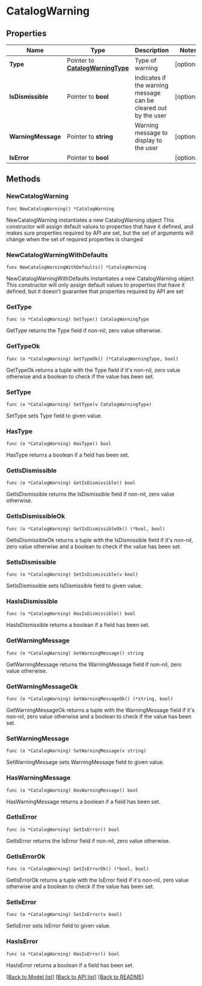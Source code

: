 # CatalogWarning

## Properties

Name | Type | Description | Notes
------------ | ------------- | ------------- | -------------
**Type** | Pointer to [**CatalogWarningType**](CatalogWarningType.md) | Type of warning | [optional] 
**IsDismissible** | Pointer to **bool** | Indicates if the warning message can be cleared out by the user | [optional] 
**WarningMessage** | Pointer to **string** | Warning message to display to the user | [optional] 
**IsError** | Pointer to **bool** |  | [optional] 

## Methods

### NewCatalogWarning

`func NewCatalogWarning() *CatalogWarning`

NewCatalogWarning instantiates a new CatalogWarning object
This constructor will assign default values to properties that have it defined,
and makes sure properties required by API are set, but the set of arguments
will change when the set of required properties is changed

### NewCatalogWarningWithDefaults

`func NewCatalogWarningWithDefaults() *CatalogWarning`

NewCatalogWarningWithDefaults instantiates a new CatalogWarning object
This constructor will only assign default values to properties that have it defined,
but it doesn't guarantee that properties required by API are set

### GetType

`func (o *CatalogWarning) GetType() CatalogWarningType`

GetType returns the Type field if non-nil, zero value otherwise.

### GetTypeOk

`func (o *CatalogWarning) GetTypeOk() (*CatalogWarningType, bool)`

GetTypeOk returns a tuple with the Type field if it's non-nil, zero value otherwise
and a boolean to check if the value has been set.

### SetType

`func (o *CatalogWarning) SetType(v CatalogWarningType)`

SetType sets Type field to given value.

### HasType

`func (o *CatalogWarning) HasType() bool`

HasType returns a boolean if a field has been set.

### GetIsDismissible

`func (o *CatalogWarning) GetIsDismissible() bool`

GetIsDismissible returns the IsDismissible field if non-nil, zero value otherwise.

### GetIsDismissibleOk

`func (o *CatalogWarning) GetIsDismissibleOk() (*bool, bool)`

GetIsDismissibleOk returns a tuple with the IsDismissible field if it's non-nil, zero value otherwise
and a boolean to check if the value has been set.

### SetIsDismissible

`func (o *CatalogWarning) SetIsDismissible(v bool)`

SetIsDismissible sets IsDismissible field to given value.

### HasIsDismissible

`func (o *CatalogWarning) HasIsDismissible() bool`

HasIsDismissible returns a boolean if a field has been set.

### GetWarningMessage

`func (o *CatalogWarning) GetWarningMessage() string`

GetWarningMessage returns the WarningMessage field if non-nil, zero value otherwise.

### GetWarningMessageOk

`func (o *CatalogWarning) GetWarningMessageOk() (*string, bool)`

GetWarningMessageOk returns a tuple with the WarningMessage field if it's non-nil, zero value otherwise
and a boolean to check if the value has been set.

### SetWarningMessage

`func (o *CatalogWarning) SetWarningMessage(v string)`

SetWarningMessage sets WarningMessage field to given value.

### HasWarningMessage

`func (o *CatalogWarning) HasWarningMessage() bool`

HasWarningMessage returns a boolean if a field has been set.

### GetIsError

`func (o *CatalogWarning) GetIsError() bool`

GetIsError returns the IsError field if non-nil, zero value otherwise.

### GetIsErrorOk

`func (o *CatalogWarning) GetIsErrorOk() (*bool, bool)`

GetIsErrorOk returns a tuple with the IsError field if it's non-nil, zero value otherwise
and a boolean to check if the value has been set.

### SetIsError

`func (o *CatalogWarning) SetIsError(v bool)`

SetIsError sets IsError field to given value.

### HasIsError

`func (o *CatalogWarning) HasIsError() bool`

HasIsError returns a boolean if a field has been set.


[[Back to Model list]](../README.md#documentation-for-models) [[Back to API list]](../README.md#documentation-for-api-endpoints) [[Back to README]](../README.md)


